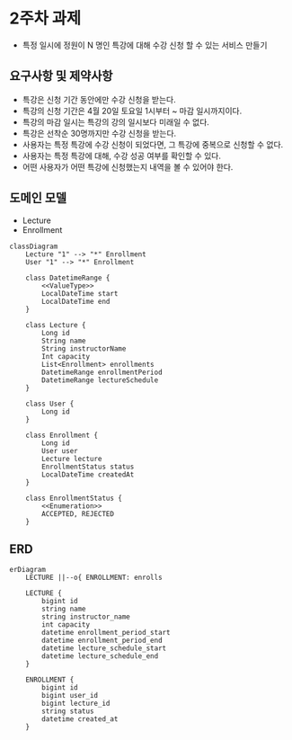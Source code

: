 # 2주차 과제

- 특정 일시에 정원이 N 명인 특강에 대해 수강 신청 할 수 있는 서비스 만들기

## 요구사항 및 제약사항

- 특강은 신청 기간 동안에만 수강 신청을 받는다.
- 특강의 신청 기간은 4월 20일 토요일 1시부터 ~ 마감 일시까지이다.
- 특강의 마감 일시는 특강의 강의 일시보다 미래일 수 없다.
- 특강은 선착순 30명까지만 수강 신청을 받는다.
- 사용자는 특정 특강에 수강 신청이 되었다면, 그 특강에 중복으로 신청할 수 없다.
- 사용자는 특정 특강에 대해, 수강 성공 여부를 확인할 수 있다.
- 어떤 사용자가 어떤 특강에 신청했는지 내역을 볼 수 있어야 한다.

## 도메인 모델

- Lecture
- Enrollment

```mermaid
classDiagram
    Lecture "1" --> "*" Enrollment
    User "1" --> "*" Enrollment

    class DatetimeRange {
        <<ValueType>>
        LocalDateTime start
        LocalDateTime end
    }

    class Lecture {
        Long id
        String name
        String instructorName
        Int capacity
        List<Enrollment> enrollments
        DatetimeRange enrollmentPeriod
        DatetimeRange lectureSchedule
    }

    class User {
        Long id
    }

    class Enrollment {
        Long id
        User user
        Lecture lecture
        EnrollmentStatus status
        LocalDateTime createdAt
    }

    class EnrollmentStatus {
        <<Enumeration>>
        ACCEPTED, REJECTED
    }
```

## ERD

```mermaid
erDiagram
    LECTURE ||--o{ ENROLLMENT: enrolls

    LECTURE {
        bigint id
        string name
        string instructor_name
        int capacity
        datetime enrollment_period_start
        datetime enrollment_period_end
        datetime lecture_schedule_start
        datetime lecture_schedule_end
    }

    ENROLLMENT {
        bigint id
        bigint user_id
        bigint lecture_id
        string status
        datetime created_at
    }
```
